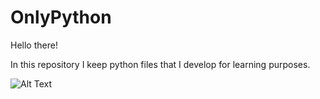 # OnlyPython

Hello there!

In this repository I keep python files that I develop for learning purposes. 


![Alt Text](https://assets.cdn.prod.twilio.com/original_images/header.gif)
